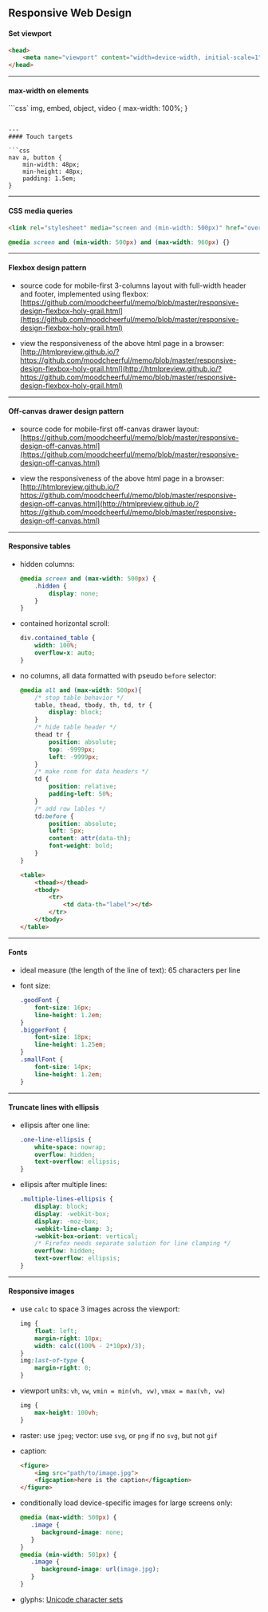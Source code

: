 ## Responsive Web Design

#### Set viewport

```html
<head>
	<meta name="viewport" content="width=device-width, initial-scale=1">
</head>
```

---
#### max-width on elements

```css`
img, embed, object, video {
	max-width: 100%;
}
```

---
#### Touch targets

```css
nav a, button {
	min-width: 48px;
	min-height: 48px;
	padding: 1.5em;
}
```

---
#### CSS media queries

```html
<link rel="stylesheet" media="screen and (min-width: 500px)" href="over500.css">
```
```css
@media screen and (min-width: 500px) and (max-width: 960px) {}
```

---
#### Flexbox design pattern

- source code for mobile-first 3-columns layout with full-width header and footer, implemented using flexbox:  
[https://github.com/moodcheerful/memo/blob/master/responsive-design-flexbox-holy-grail.html](https://github.com/moodcheerful/memo/blob/master/responsive-design-flexbox-holy-grail.html)

- view the responsiveness of the above html page in a browser:  
[http://htmlpreview.github.io/?https://github.com/moodcheerful/memo/blob/master/responsive-design-flexbox-holy-grail.html](http://htmlpreview.github.io/?https://github.com/moodcheerful/memo/blob/master/responsive-design-flexbox-holy-grail.html)

---
#### Off-canvas drawer design pattern

- source code for mobile-first off-canvas drawer layout:  
[https://github.com/moodcheerful/memo/blob/master/responsive-design-off-canvas.html](https://github.com/moodcheerful/memo/blob/master/responsive-design-off-canvas.html)

- view the responsiveness of the above html page in a browser:  
[http://htmlpreview.github.io/?https://github.com/moodcheerful/memo/blob/master/responsive-design-off-canvas.html](http://htmlpreview.github.io/?https://github.com/moodcheerful/memo/blob/master/responsive-design-off-canvas.html)

---
#### Responsive tables

- hidden columns:

	```css
	@media screen and (max-width: 500px) {
		.hidden {
			display: none;
		}
	}
	```

- contained horizontal scroll:

	```css
	div.contained_table {
		width: 100%;
		overflow-x: auto;
	}
	```

- no columns, all data formatted with pseudo `before` selector:

	```css
	@media all and (max-width: 500px){
		/* stop table behavior */
		table, thead, tbody, th, td, tr {
			display: block;	
		}
		/* hide table header */
		thead tr {
			position: absolute;
			top: -9999px;
			left: -9999px;
		}
		/* make room for data headers */
		td {
			position: relative;
			padding-left: 50%;
		}
		/* add row lables */
		td:before {
			position: absolute;
			left: 5px;
			content: attr(data-th);
			font-weight: bold;
		}
	}
	```	
	```html
	<table>
		<thead></thead>
		<tbody>
			<tr>
				<td data-th="label"></td>
			</tr>
		</tbody>
	</table>		
	```

---
#### Fonts

- ideal measure (the length of the line of text): 65 characters per line
- font size:

	```css
	.goodFont {
		font-size: 16px;
		line-height: 1.2em;
	}
	.biggerFont {
		font-size: 18px;
		line-height: 1.25em;
	}
	.smallFont {
		font-size: 14px;
		line-height: 1.2em;
	}
	```

---
#### Truncate lines with ellipsis

- ellipsis after one line:

	```css
	.one-line-ellipsis {
		white-space: nowrap;
		overflow: hidden;
		text-overflow: ellipsis;
	}
	```

- ellipsis after multiple lines:

	```css
	.multiple-lines-ellipsis {
		display: block;
		display: -webkit-box;
		display: -moz-box;
		-webkit-line-clamp: 3;
		-webkit-box-orient: vertical;
		/* Firefox needs separate solution for line clamping */
		overflow: hidden;
		text-overflow: ellipsis;
	}
	```

---
#### Responsive images

- use `calc` to space 3 images across the viewport:

	```css
	img {
		float: left;
		margin-right: 10px;
		width: calc((100% - 2*10px)/3);
	}
	img:last-of-type {
		margin-right: 0;
	}
	```

- viewport units: `vh`, `vw`, `vmin = min(vh, vw)`, `vmax = max(vh, vw)`

	```css
	img { 
		max-height: 100vh; 
	}
	```

- raster: use `jpeg`; vector: use `svg`, or `png` if no `svg`, but not `gif`

- caption:

	```html
	<figure>
		<img src="path/to/image.jpg">
		<figcaption>here is the caption</figcaption>
	</figure>
	```

- conditionally load device-specific images for large screens only:

	```css
	@media (max-width: 500px) {
	   .image {
	      background-image: none;
	   }
	}
	@media (min-width: 501px) {
	   .image {
	      background-image: url(image.jpg);
	   }
	}
	```

- glyphs: [Unicode character sets](http://unicode-table.com/en/sets/)










